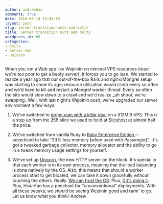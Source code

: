 ```yaml
---
author: andrewhao
comments: true
date: 2010-03-14 13:03:10
layout: post
slug: server-transition-nuts-and-bolts
title: Server transition nuts and bolts
wordpress_id: 60
categories:
- Rails
- Server Fun
- Unicorn
---
```


When you run a Web app like Wejoinin on minimal VPS resources (read: we're too poor to get a beefy server), it forces you to go lean. We started to realize a year ago that our out-of-the-box Rails and nginx/Mongrel setup was starting to show its age; resource utilization would climb every so often and we'd have to kill and restart a Mongrel worker thread. Every so often the site would slow down to a crawl and we'd realize _oh shoot, we're swapping._Well, with last night's Wejoinin push, we've upgraded our server environment a few ways:

	
  1. We've switched to [prgmr.com with a killer deal](http://prgmr.com/xen/) on a 512MiB VPS. This is a step up from the 256 slice we used to hold at [Slicehost](www.slicehost.com) at almost half the price.
	
  2. We've switched from vanilla Ruby to [Ruby Enterprise Edition ](http://www.rubyenterpriseedition.com/)-- advertised to take "33% less memory [when used with Passenger]". It's got a tweaked garbage collector, memory allocator and the ability to go in a tweak memory usage settings for yourself.
	
  3. We've set up [Unicorn](http://unicorn.bogomips.org/), the new HTTP server on the block. It's special in that each worker is in its own process, meaning that the load balancing is done natively by the OS. Also, this means that should a worker process start to get bloated, we can take it down gracefully without touching the others. Really. [We can trust the OS](http://tomayko.com/writings/unicorn-is-unix). Plus, [Git's doing it](http://github.com/blog/517-unicorn). Plus, Hsiu-Fan has a penchant for "unconventional" deployments.
With all these tweaks, we should be seeing Wejoinin good and rarin' to go. Let us know what you think!-Andrew
